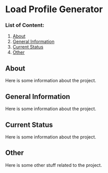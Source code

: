# Load Profile Generator

### List of Content:
1. [About](#About)
1. [General Information](#General-Information)
1. [Current Status](#Current)
1. [Other](#Other)

## About
Here is some information about the project.

## General Information
Here is some information about the project.

## Current Status
Here is some information about the project.

## Other
Here is some other stuff related to the project.

